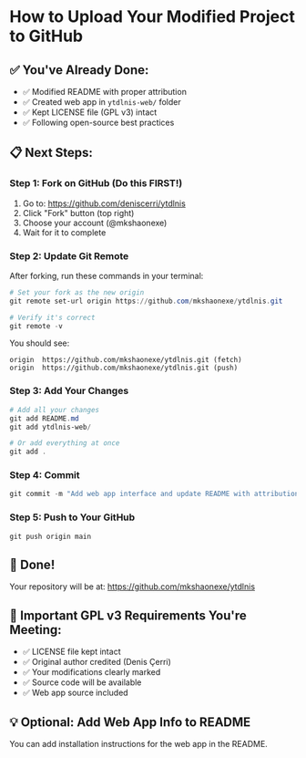 # How to Upload Your Modified Project to GitHub

## ✅ You've Already Done:
- ✅ Modified README with proper attribution
- ✅ Created web app in `ytdlnis-web/` folder
- ✅ Kept LICENSE file (GPL v3) intact
- ✅ Following open-source best practices

## 📋 Next Steps:

### Step 1: Fork on GitHub (Do this FIRST!)
1. Go to: https://github.com/deniscerri/ytdlnis
2. Click "Fork" button (top right)
3. Choose your account (@mkshaonexe)
4. Wait for it to complete

### Step 2: Update Git Remote
After forking, run these commands in your terminal:

```powershell
# Set your fork as the new origin
git remote set-url origin https://github.com/mkshaonexe/ytdlnis.git

# Verify it's correct
git remote -v
```

You should see:
```
origin  https://github.com/mkshaonexe/ytdlnis.git (fetch)
origin  https://github.com/mkshaonexe/ytdlnis.git (push)
```

### Step 3: Add Your Changes
```powershell
# Add all your changes
git add README.md
git add ytdlnis-web/

# Or add everything at once
git add .
```

### Step 4: Commit
```powershell
git commit -m "Add web app interface and update README with attribution"
```

### Step 5: Push to Your GitHub
```powershell
git push origin main
```

## 🎉 Done!
Your repository will be at: https://github.com/mkshaonexe/ytdlnis

## 📝 Important GPL v3 Requirements You're Meeting:
- ✅ LICENSE file kept intact
- ✅ Original author credited (Denis Çerri)
- ✅ Your modifications clearly marked
- ✅ Source code will be available
- ✅ Web app source included

## 💡 Optional: Add Web App Info to README
You can add installation instructions for the web app in the README.

